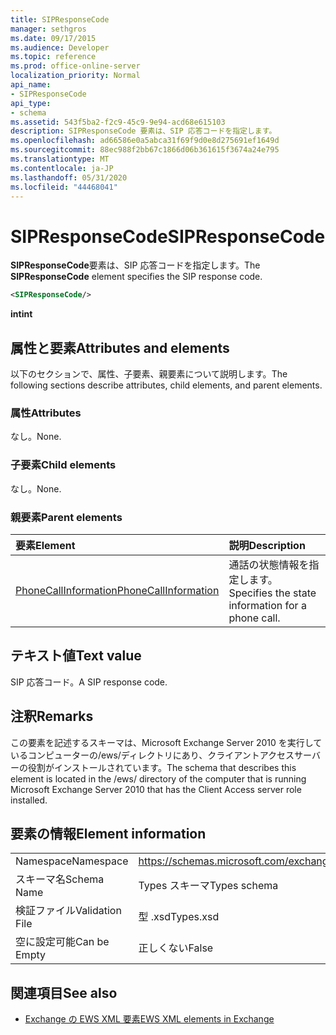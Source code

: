 ```yaml
---
title: SIPResponseCode
manager: sethgros
ms.date: 09/17/2015
ms.audience: Developer
ms.topic: reference
ms.prod: office-online-server
localization_priority: Normal
api_name:
- SIPResponseCode
api_type:
- schema
ms.assetid: 543f5ba2-f2c9-45c9-9e94-acd68e615103
description: SIPResponseCode 要素は、SIP 応答コードを指定します。
ms.openlocfilehash: ad66586e0a5abca31f69f9d0e8d275691ef1649d
ms.sourcegitcommit: 88ec988f2bb67c1866d06b361615f3674a24e795
ms.translationtype: MT
ms.contentlocale: ja-JP
ms.lasthandoff: 05/31/2020
ms.locfileid: "44468041"
---
```

# <a name="sipresponsecode"></a><span data-ttu-id="39206-103">SIPResponseCode</span><span class="sxs-lookup"><span data-stu-id="39206-103">SIPResponseCode</span></span>

<span data-ttu-id="39206-104">**SIPResponseCode**要素は、SIP 応答コードを指定します。</span><span class="sxs-lookup"><span data-stu-id="39206-104">The **SIPResponseCode** element specifies the SIP response code.</span></span> 
  
```xml
<SIPResponseCode/>
```

 <span data-ttu-id="39206-105">**int**</span><span class="sxs-lookup"><span data-stu-id="39206-105">**int**</span></span>
## <a name="attributes-and-elements"></a><span data-ttu-id="39206-106">属性と要素</span><span class="sxs-lookup"><span data-stu-id="39206-106">Attributes and elements</span></span>

<span data-ttu-id="39206-107">以下のセクションで、属性、子要素、親要素について説明します。</span><span class="sxs-lookup"><span data-stu-id="39206-107">The following sections describe attributes, child elements, and parent elements.</span></span>
  
### <a name="attributes"></a><span data-ttu-id="39206-108">属性</span><span class="sxs-lookup"><span data-stu-id="39206-108">Attributes</span></span>

<span data-ttu-id="39206-109">なし。</span><span class="sxs-lookup"><span data-stu-id="39206-109">None.</span></span>
  
### <a name="child-elements"></a><span data-ttu-id="39206-110">子要素</span><span class="sxs-lookup"><span data-stu-id="39206-110">Child elements</span></span>

<span data-ttu-id="39206-111">なし。</span><span class="sxs-lookup"><span data-stu-id="39206-111">None.</span></span>
  
### <a name="parent-elements"></a><span data-ttu-id="39206-112">親要素</span><span class="sxs-lookup"><span data-stu-id="39206-112">Parent elements</span></span>

|<span data-ttu-id="39206-113">**要素**</span><span class="sxs-lookup"><span data-stu-id="39206-113">**Element**</span></span>|<span data-ttu-id="39206-114">**説明**</span><span class="sxs-lookup"><span data-stu-id="39206-114">**Description**</span></span>|
|:-----|:-----|
|[<span data-ttu-id="39206-115">PhoneCallInformation</span><span class="sxs-lookup"><span data-stu-id="39206-115">PhoneCallInformation</span></span>](phonecallinformation.md) <br/> |<span data-ttu-id="39206-116">通話の状態情報を指定します。</span><span class="sxs-lookup"><span data-stu-id="39206-116">Specifies the state information for a phone call.</span></span>  <br/> |
   
## <a name="text-value"></a><span data-ttu-id="39206-117">テキスト値</span><span class="sxs-lookup"><span data-stu-id="39206-117">Text value</span></span>

<span data-ttu-id="39206-118">SIP 応答コード。</span><span class="sxs-lookup"><span data-stu-id="39206-118">A SIP response code.</span></span>
  
## <a name="remarks"></a><span data-ttu-id="39206-119">注釈</span><span class="sxs-lookup"><span data-stu-id="39206-119">Remarks</span></span>

<span data-ttu-id="39206-120">この要素を記述するスキーマは、Microsoft Exchange Server 2010 を実行しているコンピューターの/ews/ディレクトリにあり、クライアントアクセスサーバーの役割がインストールされています。</span><span class="sxs-lookup"><span data-stu-id="39206-120">The schema that describes this element is located in the /ews/ directory of the computer that is running Microsoft Exchange Server 2010 that has the Client Access server role installed.</span></span>
  
## <a name="element-information"></a><span data-ttu-id="39206-121">要素の情報</span><span class="sxs-lookup"><span data-stu-id="39206-121">Element information</span></span>

|||
|:-----|:-----|
|<span data-ttu-id="39206-122">Namespace</span><span class="sxs-lookup"><span data-stu-id="39206-122">Namespace</span></span>  <br/> |https://schemas.microsoft.com/exchange/services/2006/types  <br/> |
|<span data-ttu-id="39206-123">スキーマ名</span><span class="sxs-lookup"><span data-stu-id="39206-123">Schema Name</span></span>  <br/> |<span data-ttu-id="39206-124">Types スキーマ</span><span class="sxs-lookup"><span data-stu-id="39206-124">Types schema</span></span>  <br/> |
|<span data-ttu-id="39206-125">検証ファイル</span><span class="sxs-lookup"><span data-stu-id="39206-125">Validation File</span></span>  <br/> |<span data-ttu-id="39206-126">型 .xsd</span><span class="sxs-lookup"><span data-stu-id="39206-126">Types.xsd</span></span>  <br/> |
|<span data-ttu-id="39206-127">空に設定可能</span><span class="sxs-lookup"><span data-stu-id="39206-127">Can be Empty</span></span>  <br/> |<span data-ttu-id="39206-128">正しくない</span><span class="sxs-lookup"><span data-stu-id="39206-128">False</span></span>  <br/> |
   
## <a name="see-also"></a><span data-ttu-id="39206-129">関連項目</span><span class="sxs-lookup"><span data-stu-id="39206-129">See also</span></span>



- [<span data-ttu-id="39206-130">Exchange の EWS XML 要素</span><span class="sxs-lookup"><span data-stu-id="39206-130">EWS XML elements in Exchange</span></span>](ews-xml-elements-in-exchange.md)

